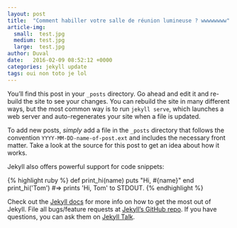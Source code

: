 ```yaml
---
layout: post
title:  "Comment habiller votre salle de réunion lumineuse ? wwwwwwww"
article-img:
  small:  test.jpg
  medium: test.jpg
  large:  test.jpg
author: Duval
date:   2016-02-09 08:52:12 +0000
categories: jekyll update
tags: oui non toto je lol
---
```

You’ll find this post in your `_posts` directory. Go ahead and edit it and re-build the site to see your changes.<!--more--> You can rebuild the site in many different ways, but the most common way is to run `jekyll serve`, which launches a web server and auto-regenerates your site when a file is updated.

To add new posts, *simply* add a file in the `_posts` directory that follows the convention `YYYY-MM-DD-name-of-post.ext` and includes the necessary front matter. Take a look at the source for this post to get an idea about how it works.

Jekyll also offers powerful support for code snippets:

{% highlight ruby %}
def print_hi(name)
  puts "Hi, #{name}"
end
print_hi('Tom')
#=> prints 'Hi, Tom' to STDOUT.
{% endhighlight %}

Check out the [Jekyll docs][jekyll-docs] for more info on how to get the most out of Jekyll. File all bugs/feature requests at [Jekyll’s GitHub repo][jekyll-gh]. If you have questions, you can ask them on [Jekyll Talk][jekyll-talk].

[jekyll-docs]: http://jekyllrb.com/docs/home
[jekyll-gh]:   https://github.com/jekyll/jekyll
[jekyll-talk]: https://talk.jekyllrb.com/
